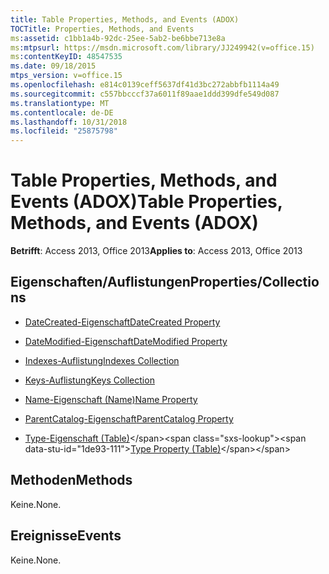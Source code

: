 ```yaml
---
title: Table Properties, Methods, and Events (ADOX)
TOCTitle: Properties, Methods, and Events
ms:assetid: c1bb1a4b-92dc-25ee-5ab2-be6bbe713e8a
ms:mtpsurl: https://msdn.microsoft.com/library/JJ249942(v=office.15)
ms:contentKeyID: 48547535
ms.date: 09/18/2015
mtps_version: v=office.15
ms.openlocfilehash: e814c0139ceff5637df41d3bc272abbfb1114a49
ms.sourcegitcommit: c557bbcccf37a6011f89aae1ddd399dfe549d087
ms.translationtype: MT
ms.contentlocale: de-DE
ms.lasthandoff: 10/31/2018
ms.locfileid: "25875798"
---
```

# <a name="table-properties-methods-and-events-adox"></a><span data-ttu-id="1de93-102">Table Properties, Methods, and Events (ADOX)</span><span class="sxs-lookup"><span data-stu-id="1de93-102">Table Properties, Methods, and Events (ADOX)</span></span>


<span data-ttu-id="1de93-103">**Betrifft**: Access 2013, Office 2013</span><span class="sxs-lookup"><span data-stu-id="1de93-103">**Applies to**: Access 2013, Office 2013</span></span>

## <a name="propertiescollections"></a><span data-ttu-id="1de93-104">Eigenschaften/Auflistungen</span><span class="sxs-lookup"><span data-stu-id="1de93-104">Properties/Collections</span></span>

- [<span data-ttu-id="1de93-105">DateCreated-Eigenschaft</span><span class="sxs-lookup"><span data-stu-id="1de93-105">DateCreated Property</span></span>](datecreated-property-adox.md)

- [<span data-ttu-id="1de93-106">DateModified-Eigenschaft</span><span class="sxs-lookup"><span data-stu-id="1de93-106">DateModified Property</span></span>](datemodified-property-adox.md)

- [<span data-ttu-id="1de93-107">Indexes-Auflistung</span><span class="sxs-lookup"><span data-stu-id="1de93-107">Indexes Collection</span></span>](indexes-collection-adox.md)

- [<span data-ttu-id="1de93-108">Keys-Auflistung</span><span class="sxs-lookup"><span data-stu-id="1de93-108">Keys Collection</span></span>](keys-collection-adox.md)

- [<span data-ttu-id="1de93-109">Name-Eigenschaft (Name)</span><span class="sxs-lookup"><span data-stu-id="1de93-109">Name Property</span></span>](name-property-adox.md)

- [<span data-ttu-id="1de93-110">ParentCatalog-Eigenschaft</span><span class="sxs-lookup"><span data-stu-id="1de93-110">ParentCatalog Property</span></span>](parentcatalog-property-adox.md)

- <span data-ttu-id="1de93-111">[Type-Eigenschaft (Table)](https://msdn.microsoft.com/library/jj250042\(v=office.15\))</span><span class="sxs-lookup"><span data-stu-id="1de93-111">[Type Property (Table)](https://msdn.microsoft.com/library/jj250042\(v=office.15\))</span></span>

## <a name="methods"></a><span data-ttu-id="1de93-112">Methoden</span><span class="sxs-lookup"><span data-stu-id="1de93-112">Methods</span></span>

<span data-ttu-id="1de93-113">Keine.</span><span class="sxs-lookup"><span data-stu-id="1de93-113">None.</span></span>

## <a name="events"></a><span data-ttu-id="1de93-114">Ereignisse</span><span class="sxs-lookup"><span data-stu-id="1de93-114">Events</span></span>

<span data-ttu-id="1de93-115">Keine.</span><span class="sxs-lookup"><span data-stu-id="1de93-115">None.</span></span>

